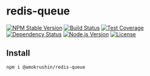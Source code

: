 # redis-queue
[![NPM Stable Version][npm-stable-version-image]][npm-url]
[![Build Status][travis-master-image]][travis-url]
[![Test Coverage][codecov-image]][codecov-url-master]
[![Dependency Status][david-image]][david-url-master]
[![Node.js Version][node-version-image]][node-version-url]
[![License][license-image]][license-url]


## Install

```bash
npm i @amokrushin/redis-queue
```




[npm-stable-version-image]: https://img.shields.io/npm/v/redis-queue.svg
[npm-url]: https://npmjs.com/package/redis-queue
[travis-master-image]: https://img.shields.io/travis/amokrushin/redis-queue/master.svg
[travis-url]: https://travis-ci.org/amokrushin/redis-queue
[codecov-image]: https://img.shields.io/codecov/c/github/amokrushin/redis-queue/master.svg
[codecov-url-master]: https://codecov.io/github/amokrushin/redis-queue?branch=master
[david-image]: https://img.shields.io/david/amokrushin/redis-queue.svg
[david-url-master]: https://david-dm.org/amokrushin/redis-queue
[node-version-image]: https://img.shields.io/node/v/redis-queue.svg
[node-version-url]: https://nodejs.org/en/download/
[license-image]: https://img.shields.io/npm/l/redis-queue.svg
[license-url]: https://raw.githubusercontent.com/amokrushin/redis-queue/master/LICENSE

